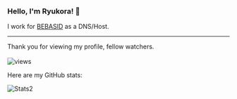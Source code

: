 ### Hello, I'm Ryukora! 👋

I work for [BEBASID](https://github.com/bebasid/) as a DNS/Host. 

----
Thank you for viewing my profile, fellow watchers.</br></br>
<img alt="views" src="https://komarev.com/ghpvc/?username=ryukora" />

Here are my GitHub stats:</br>
<p> <img alt="Stats2" src="https://github-readme-streak-stats.herokuapp.com/?user=nxzlem&theme=dracula" /> </p> 

<!--
**ryukora/ryukora** is a ✨ _special_ ✨ repository because its `README.md` (this file) appears on your GitHub profile.

Here are some ideas to get you started:

- 🔭 I’m currently working on ...
- 🌱 I’m currently learning ...
- 👯 I’m looking to collaborate on ...
- 🤔 I’m looking for help with ...
- 💬 Ask me about ...
- 📫 How to reach me: ...
- 😄 Pronouns: ...
- ⚡ Fun fact: ...
-->
